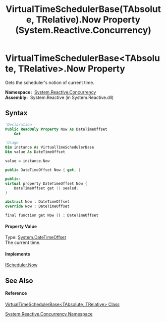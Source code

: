 ﻿---
title: VirtualTimeSchedulerBase(TAbsolute, TRelative).Now Property  (System.Reactive.Concurrency)
TOCTitle: Now Property
ms:assetid: P:System.Reactive.Concurrency.VirtualTimeSchedulerBase`2.Now
ms:mtpsurl: https://msdn.microsoft.com/en-us/library/Hh229021(v=VS.103)
ms:contentKeyID: 36068438
ms.date: 06/28/2011
mtps_version: v=VS.103
f1_keywords:
- System.Reactive.Concurrency.VirtualTimeSchedulerBase`2.get_Now
- System.Reactive.Concurrency.VirtualTimeSchedulerBase`2.Now
dev_langs:
- CSharp
- JScript
- VB
- FSharp
- c++
---

# VirtualTimeSchedulerBase\<TAbsolute, TRelative\>.Now Property

Gets the scheduler's notion of current time.

**Namespace:**  [System.Reactive.Concurrency](hh229042\(v=vs.103\).md)  
**Assembly:**  System.Reactive (in System.Reactive.dll)

## Syntax

``` vb
'Declaration
Public ReadOnly Property Now As DateTimeOffset
    Get
```

``` vb
'Usage
Dim instance As VirtualTimeSchedulerBase
Dim value As DateTimeOffset

value = instance.Now
```

``` csharp
public DateTimeOffset Now { get; }
```

``` c++
public:
virtual property DateTimeOffset Now {
    DateTimeOffset get () sealed;
}
```

``` fsharp
abstract Now : DateTimeOffset
override Now : DateTimeOffset
```

``` jscript
final function get Now () : DateTimeOffset
```

#### Property Value

Type: [System.DateTimeOffset](https://msdn.microsoft.com/en-us/library/Bb341783)  
The current time.  

#### Implements

[IScheduler.Now](hh229726\(v=vs.103\).md)  

## See Also

#### Reference

[VirtualTimeSchedulerBase\<TAbsolute, TRelative\> Class](hh229167\(v=vs.103\).md)

[System.Reactive.Concurrency Namespace](hh229042\(v=vs.103\).md)

